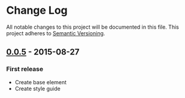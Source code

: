 # Change Log

All notable changes to this project will be documented in this file. This project adheres to [Semantic Versioning](http://semver.org/).

## [0.0.5] - 2015-08-27
### First release
* Create base element
* Create style guide

[0.0.5]: https://github.com/sotayamashita/bdash/releases/tag/v0.0.5...v0.0.5
